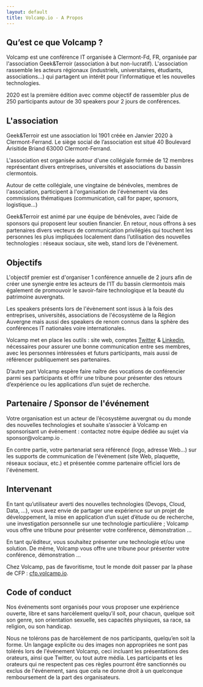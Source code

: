 ```yaml
---
layout: default
title: Volcamp.io - A Propos
---
```


<section class="titlezone">
    <div><h2>Qu’est ce que Volcamp ?</h2></div>
</section>
<section>
    <div class="withlocked">
<p>
Volcamp est une conférence IT organisée à Clermont-Fd, FR, organisée par l'association Geek&Terroir (association à but non-lucratif). L'association rassemble les acteurs régionaux (industriels, universitaires, étudiants, associations…) qui partagent un intérêt pour lʼinformatique et les nouvelles technologies.
</p>
<p>
2020 est la première édition avec comme objectif de rassembler plus de 250 participants autour de 30 speakers pour 2 jours de conférences.
</p>
</div>
</section>
<section class="titlezone">
    <div><h2>L'association</h2></div>
</section>
<section>
    <div class="withlocked">
<p>
Geek&Terroir est une association loi 1901 créée en Janvier 2020 à Clermont-Ferrand. Le siège social de l’association est situé 40 Boulevard Arisitide Briand 63000 Clermont-Ferrand.
</p>    
<p>
L'association est organisée autour d'une collégiale formée de 12 membres représentant divers entreprises, universités et associations du bassin clermontois. 
</p>
<p>
Autour de cette collégiale, une vingtaine de bénévoles, membres de l'association, participent à l'organisation de l'évènement via des commissions thématiques (communication, call for paper, sponsors, logistique...)
</p>
<p>
Geek&Terroir est animé par une équipe de bénévoles, avec lʼaide de sponsors qui proposent leur soutien ﬁnancier. En retour, nous offrons à ses partenaires divers vecteurs de communication privilégiés qui touchent les personnes les plus impliquées localement dans lʼutilisation des nouvelles technologies : réseaux sociaux, site web, stand lors de l'évènement.
</p>
</div>
</section>

<section class="titlezone">
    <div><h2>Objectifs</h2></div>
</section>
<section>
    <div class="withlocked">
<p>
L'objectif premier est d'organiser 1 conférence annuelle de 2 jours afin de créer une synergie entre les acteurs de l'IT du bassin clermontois mais également de promouvoir le savoir-faire technologique et la beauté du patrimoine auvergnats.
</p>
<p>
Les speakers présents lors de l'évènement sont issus à la fois des entreprises, universités, associations de l'écosystème de la Région Auvergne mais aussi des speakers de renom connus dans la sphère des conférences IT nationales voire internationales.
</p>
<p>
Volcamp met en place les outils : site web, comptes <a href="https://twitter.com/VolcampIO">Twitter</a> & <a href="https://www.linkedin.com/company/volcampio">Linkedin</a>, nécessaires pour assurer une bonne communication entre ses membres, avec les personnes intéressées et futurs participants, mais aussi de référencer publiquement ses partenaires.
</p>
<p>
Dʼautre part Volcamp espère faire naître des vocations de conférencier parmi ses participants et offrir une tribune pour présenter des retours dʼexpérience ou les applications dʼun sujet de recherche.
</p>
</div>
</section>


<section class="titlezone">
    <div><h2>Partenaire / Sponsor de l'événement</h2></div>
</section>
<section>
    <div class="withlocked">
<p>
Votre organisation est un acteur de lʼécosystème auvergnat ou du monde des nouvelles technologies et souhaite sʼassocier à Volcamp  en sponsorisant un événement : contactez notre équipe dédiée au sujet via sponsor@volcamp.io .
</p>
<p>
En contre partie, votre partenariat sera référencé (logo, adresse Web…) sur les supports de communication de l'évènement (site Web, plaquette, réseaux sociaux, etc.) et présentée comme partenaire ofﬁciel lors de l'événement.
</p>
</div>
</section>

<section class="titlezone">
    <div><h2>Intervenant</h2></div>
</section>
<section>
    <div class="withlocked">
<p>
En tant quʼutilisateur averti des nouvelles technologies (Devops, Cloud, Data, ...), vous avez envie de partager une expérience sur un projet de développement, la mise en application dʼun sujet dʼétude ou de recherche, une investigation personnelle sur une technologie particulière ; Volcamp vous offre une tribune pour présenter votre conférence, démonstration …
</p>
<p>
En tant quʼéditeur, vous souhaitez présenter une technologie et/ou une solution. De même, Volcamp vous offre une tribune pour présenter votre conférence, démonstration …
</p>
<p>
Chez Volcamp, pas de favoritisme, tout le monde doit passer par la phase de CFP : <a href="http://cfp.volcamp.io">cfp.volcamp.io</a>.
</p>
</div>
</section>

<section class="titlezone">
    <div><h2>Code of conduct</h2></div>
</section>
<section>
    <div class="withlocked">
<p>
Nos événements sont organisés pour vous proposer une expérience ouverte, libre et sans harcèlement quelqu’il soit, pour chacun, quelque soit son genre, son orientation sexuelle, ses capacités physiques, sa race, sa religion, ou son handicap.
</p>
<p>
Nous ne tolérons pas de harcèlement de nos participants, quelqu’en soit la forme. Un langage explicite ou des images non appropriées ne sont pas tolérés lors de l'événement Volcamp, ceci incluant les présentations des orateurs, ainsi que Twitter, ou tout autre média. Les participants et les orateurs qui ne respectent pas ces règles pourront être sanctionnés ou exclus de l'événement, sans que cela ne donne droit à un quelconque remboursement de la part des organisateurs.
</p>
</div>
</section>
